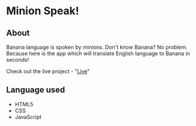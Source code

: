 # Minion Speak!



## About 
Banana language is spoken by minions.
Don't know Banana? No problem. Because here is the app which will translate English language to Banana in seconds!

Check out the live project - "[Live](https://speakbananam-minions.netlify.app)"

## Language used

- HTML5
- CSS
- JavaScript

